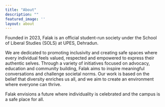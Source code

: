 ```yaml
---
title: "About"
description: ""
featured_image: ''
layout: about
---
```

Founded in 2023, Falak is an official student-run society under the School of Liberal Studies (SOLS) at UPES, Dehradun.

We are dedicated to promoting inclusivity and creating safe spaces where every individual feels valued, respected and empowered to express their authentic selves. Through a variety of initiatives focused on advocacy, education and community building, Falak aims to inspire meaningful conversations and challenge societal norms. Our work is based on the belief that diversity enriches us all, and we aim to create an environment where everyone can thrive. 

Falak envisions a future where individuality is celebrated and the campus is a safe place for all.
